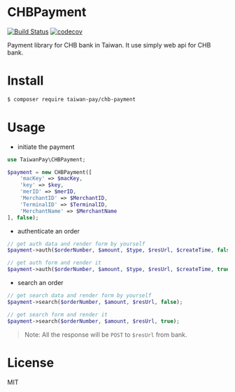 # CHBPayment
[![Build Status](https://travis-ci.org/TaiwanPay/CHBPayment.svg?branch=master)](https://travis-ci.org/TaiwanPay/CHBPayment)
[![codecov](https://codecov.io/gh/TaiwanPay/CHBPayment/branch/master/graph/badge.svg)](https://codecov.io/gh/TaiwanPay/CHBPayment)

Payment library for CHB bank in Taiwan. It use simply web api for CHB bank.

# Install
```BASH
$ composer require taiwan-pay/chb-payment
```

# Usage
* initiate the payment
```PHP
use TaiwanPay\CHBPayment;

$payment = new CHBPayment([
    'macKey' => $macKey,
    'key' => $key,
    'merID' => $merID,
    'MerchantID' => $MerchantID,
    'TerminalID' => $TerminalID,
    'MerchantName' => $MerchantName
], false);
```

* authenticate an order
```PHP
// get auth data and render form by yourself
$payment->auth($orderNumber, $amount, $type, $resUrl, $createTime, false);

// get auth form and render it
$payment->auth($orderNumber, $amount, $type, $resUrl, $createTime, true);
```

* search an order
```PHP
// get search data and render form by yourself
$payment->search($orderNumber, $amount, $resUrl, false);

// get search form and render it
$payment->search($orderNumber, $amount, $resUrl, true);
```

> Note: All the response will be `POST` to `$resUrl` from bank.

# License
MIT
